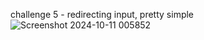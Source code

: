 challenge 5 - redirecting input, pretty simple
![Screenshot 2024-10-11 005852](https://github.com/user-attachments/assets/19386c00-6aa7-432d-91ab-1dee7045c4f0)

